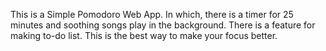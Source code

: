 This is a Simple Pomodoro Web App.
In which, there is a timer for 25 minutes and soothing songs play in the background. There is a feature for making to-do list. This is the best way to make your focus better. 
